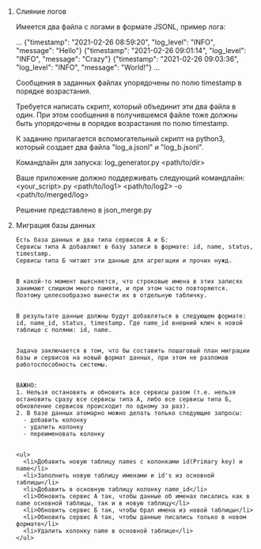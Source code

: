 <ol>
  <li> Слияние логов
    
  Имеется два файла с логами в формате JSONL, пример лога:
    
    
  …
  {"timestamp": "2021-02-26 08:59:20", "log_level": "INFO", "message": "Hello"}
  {"timestamp": "2021-02-26 09:01:14", "log_level": "INFO", "message": "Crazy"}
  {"timestamp": "2021-02-26 09:03:36", "log_level": "INFO", "message": "World!"}
  …
    

  Сообщения в заданных файлах упорядочены по полю timestamp в порядке возрастания.
    

  Требуется написать скрипт, который объединит эти два файла в один.
  При этом сообщения в получившемся файле тоже должны быть упорядочены в порядке возрастания по полю timestamp.
    

  К заданию прилагается вспомогательный скрипт на python3, который создает два файла "log_a.jsonl" и "log_b.jsonl".

    
  Командлайн для запуска: 
  log_generator.py <path/to/dir>

    
  Ваше приложение должно поддерживать следующий командлайн:
  <your_script>.py <path/to/log1> <path/to/log2> -o <path/to/merged/log>

  Решение представлено в json_merge.py</li>

  <li> Миграция базы данных
    
    
    Есть база данных и два типа сервисов А и Б:
    Сервисы типа А добавляют в базу записи в формате: id, name, status, timestamp.
    Сервисы типа Б читают эти данные для агрегации и прочих нужд.

    
    В какой-то момент выясняется, что строковые имена в этих записях занимают слишком много памяти, и при этом часто повторяются. Поэтому целесообразно вынести их в отдельную табличку.

    
    В результате данные должны будут добавляться в следующем формате: id, name_id, status, timestamp. Где name_id внешний ключ к новой таблице с полями: id, name.

    
    Задача заключается в том, что бы составить пошаговый план миграции базы и сервисов на новый формат данных, при этом не разломав работоспособность системы.

    
    ВАЖНО: 
    1. Нельзя остановить и обновить все сервисы разом (т.е. нельзя остановить сразу все сервисы типа А, либо все сервисы типа Б, обновление сервисов происходит по одному за раз).
    2. В базе данных атомарно можно делать только следующие запросы:
      - добавить колонку
      - удалить колонку
      - переименовать колонку

    
    <ul>
      <li>Добавить новую таблицу names с колонками id(Primary key) и name</li>
      <li>Заполнить новую таблицу именами и id's из основной таблицы</li>
      <li>Добавить в основную таблицу колонку name_id</li>
      <li>Обновить сервис А так, чтобы данные об именах писались как в name основной таблицы, так и в новую таблицу</li>
      <li>Обновить сервис Б так, чтобы брал имена из новой таблицы</li>
      <li>Обновить сервис А так, чтобы данные писались только в новом формате</li>
      <li>Удалить колонку name в основной таблице</li>
    </ul>
</li>
<ol>
